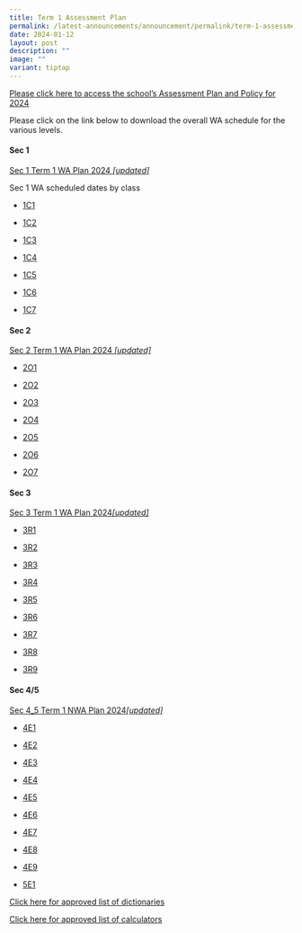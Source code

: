 ```yaml
---
title: Term 1 Assessment Plan
permalink: /latest-announcements/announcement/permalink/term-1-assessment-plan/
date: 2024-01-12
layout: post
description: ""
image: ""
variant: tiptap
---
```

<p><a href="https://www.bartleysec.moe.edu.sg/our-holistic-curriculum/instructional-programmes/assessment-matters/" rel="noopener noreferrer nofollow" target="_blank"><u>Please click here to access the school’s Assessment Plan and Policy for 2024</u></a>
</p>
<p>Please click on the link below to download the overall WA schedule for
the various levels.</p>
<h4>Sec 1</h4>
<p><a href="/files/S1_2024_T1WA_19_Jan_2024.pdf" rel="noopener noreferrer nofollow" target="_blank">Sec 1 Term 1 WA Plan 2024 </a><em><a href="/files/S1_2024_T1WA_19_Jan_2024.pdf" rel="noopener noreferrer nofollow" target="_blank">[updated]</a></em>
</p>
<p>Sec 1 WA scheduled dates by class</p>
<ul data-tight="true" class="tight">
<li>
<p><a href="/files/1C1_T1WA.pdf" rel="noopener noreferrer nofollow" target="_blank">1C1</a>
</p>
</li>
<li>
<p><a href="/files/1C2_T1WA.pdf" rel="noopener noreferrer nofollow" target="_blank">1C2</a>
</p>
</li>
<li>
<p><a href="/files/1C3_T1WA.pdf" rel="noopener noreferrer nofollow" target="_blank">1C3</a>
</p>
</li>
<li>
<p><a href="/files/1C4_T1WA.pdf" rel="noopener noreferrer nofollow" target="_blank">1C4</a>
</p>
</li>
<li>
<p><a href="/files/1C5_T1WA.pdf" rel="noopener noreferrer nofollow" target="_blank">1C5</a>
</p>
</li>
<li>
<p><a href="/files/1C6_T1WA.pdf" rel="noopener noreferrer nofollow" target="_blank">1C6</a>
</p>
</li>
<li>
<p><a href="/files/1C7_T1WA.pdf" rel="noopener noreferrer nofollow" target="_blank">1C7</a>
</p>
</li>
</ul>
<h4>Sec 2</h4>
<p><a href="/files/S2_2024_T1WA_19_Jan_2024.pdf" rel="noopener noreferrer nofollow" target="_blank">Sec 2 Term 1 WA Plan 2024 </a><em><a href="/files/S2_2024_T1WA_19_Jan_2024.pdf" rel="noopener noreferrer nofollow" target="_blank">[updated]</a></em>
</p>
<ul data-tight="true" class="tight">
<li>
<p><a href="/files/2O1_T1WA.pdf" rel="noopener noreferrer nofollow" target="_blank">2O1</a>
</p>
</li>
<li>
<p><a href="/files/2O2_T1WA.pdf" rel="noopener noreferrer nofollow" target="_blank">2O2</a>
</p>
</li>
<li>
<p><a href="/files/2O3_T1WA.pdf" rel="noopener noreferrer nofollow" target="_blank">2O3</a>
</p>
</li>
<li>
<p><a href="/files/2O4_T1WA.pdf" rel="noopener noreferrer nofollow" target="_blank">2O4</a>
</p>
</li>
<li>
<p><a href="/files/2O5_T1WA.pdf" rel="noopener noreferrer nofollow" target="_blank">2O5</a>
</p>
</li>
<li>
<p><a href="/files/2O6_T1WA.pdf" rel="noopener noreferrer nofollow" target="_blank">2O6</a>
</p>
</li>
<li>
<p><a href="/files/2O7_T1WA.pdf" rel="noopener noreferrer nofollow" target="_blank">2O7</a>
</p>
</li>
</ul>
<h4>Sec 3</h4>
<p><a href="/files/S3_2024_T1WA_19_Jan_2024.pdf" rel="noopener noreferrer nofollow" target="_blank">Sec 3 Term 1 WA Plan 2024</a><em><a href="/files/S3_2024_Term_1_Weighted_Assessment__Overall_Schedule_12_Jan.pdf" rel="noopener noreferrer nofollow" target="_blank">[updated]</a></em>
</p>
<ul data-tight="true" class="tight">
<li>
<p><a href="/files/3R1_T1WA.pdf" rel="noopener noreferrer nofollow" target="_blank">3R1</a>
</p>
</li>
<li>
<p><a href="/files/3R2_T1WA.pdf" rel="noopener noreferrer nofollow" target="_blank">3R2</a>
</p>
</li>
<li>
<p><a href="/files/3R3_15_Feb.pdf" rel="noopener noreferrer nofollow" target="_blank">3R3</a>
</p>
</li>
<li>
<p><a href="/files/3R4_15_Feb.pdf" rel="noopener noreferrer nofollow" target="_blank">3R4</a>
</p>
</li>
<li>
<p><a href="/files/3R5_15_Feb.pdf" rel="noopener noreferrer nofollow" target="_blank">3R5</a>
</p>
</li>
<li>
<p><a href="/files/3R6_T1WA.pdf" rel="noopener noreferrer nofollow" target="_blank">3R6</a>
</p>
</li>
<li>
<p><a href="/files/3R7_T1WA.pdf" rel="noopener noreferrer nofollow" target="_blank">3R7</a>
</p>
</li>
<li>
<p><a href="/files/3R8_T1WA.pdf" rel="noopener noreferrer nofollow" target="_blank">3R8</a>
</p>
</li>
<li>
<p><a href="/files/3R9_T1WA.pdf" rel="noopener noreferrer nofollow" target="_blank">3R9</a>
</p>
</li>
</ul>
<h4>Sec 4/5</h4>
<p></p>
<p><a href="/files/S4_5_2024_T1WA_19_Jan_2024.pdf" rel="noopener noreferrer nofollow" target="_blank">Sec 4_5 Term 1 NWA Plan 2024</a><em><a href="/files/S4_5_2024_T1WA_19_Jan_2024.pdf" rel="noopener noreferrer nofollow" target="_blank">[updated]</a></em>
</p>
<ul data-tight="true" class="tight">
<li>
<p><a href="/files/4E1_T1_NWA_updated.pdf" rel="noopener noreferrer nofollow" target="_blank">4E1</a>
</p>
</li>
<li>
<p><a href="/files/4E2_T1_NWA_updated.pdf" rel="noopener noreferrer nofollow" target="_blank">4E2</a>
</p>
</li>
<li>
<p><a href="/files/4E3_T1_NWA_updated.pdf" rel="noopener noreferrer nofollow" target="_blank">4E3</a>
</p>
</li>
<li>
<p><a href="/files/4E4_T1_NWA_updated.pdf" rel="noopener noreferrer nofollow" target="_blank">4E4</a>
</p>
</li>
<li>
<p><a href="/files/4E5_T1_NWA_updated_24_Jan.pdf" rel="noopener noreferrer nofollow" target="_blank">4E5</a>
</p>
</li>
<li>
<p><a href="/files/4E6_T1_NWA_updated_24_Jan.pdf" rel="noopener noreferrer nofollow" target="_blank">4E6</a>
</p>
</li>
<li>
<p><a href="/files/4E7_T1_NWA_updated_24_Jan.pdf" rel="noopener noreferrer nofollow" target="_blank">4E7</a>
</p>
</li>
<li>
<p><a href="/files/4E8_T1_NWA_updated.pdf" rel="noopener noreferrer nofollow" target="_blank">4E8</a>
</p>
</li>
<li>
<p><a href="/files/4E9_T1_NWA_updated.pdf" rel="noopener noreferrer nofollow" target="_blank">4E9</a>
</p>
</li>
<li>
<p><a href="/files/5E1_T1_NWA_updated.pdf" rel="noopener noreferrer nofollow" target="_blank">5E1</a>
</p>
</li>
</ul>
<p><a href="/files/list_of_approved_mtl_dictionaries_2024_exam.pdf" rel="noopener noreferrer nofollow" target="_blank">Click here for approved list of dictionaries</a>
</p>
<p><a href="/files/guidelines_on_the_use_of_calculators_for_2024_exam__website_.pdf" rel="noopener noreferrer nofollow" target="_blank">Click here for approved list of calculators</a>
</p>
<p></p>
<p></p>
<p></p>
<p></p>